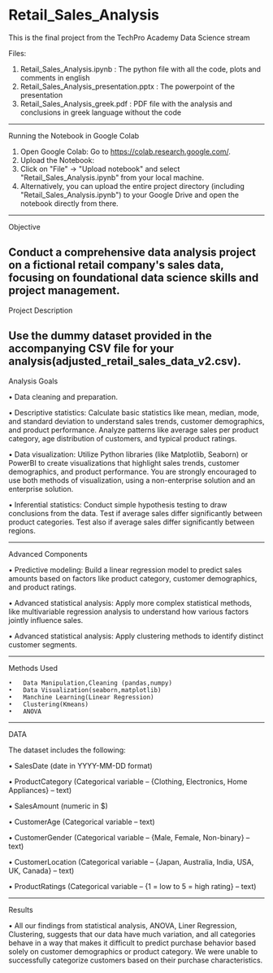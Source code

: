 # Retail_Sales_Analysis
This is the final project from the TechPro Academy Data Science stream

Files:
  1. Retail_Sales_Analysis.ipynb : The python file with all the code, plots and comments in english
  2. Retail_Sales_Analysis_presentation.pptx : The powerpoint of the presentation
  3. Retail_Sales_Analysis_greek.pdf  : PDF file with the analysis and conclusions in greek language without the code

--------------

Running the Notebook in Google Colab
  1.	Open Google Colab: Go to https://colab.research.google.com/.
  2.	Upload the Notebook:
  3.	Click on "File" -> "Upload notebook" and select "Retail_Sales_Analysis.ipynb" from your local machine.
  4.	Alternatively, you can upload the entire project directory (including "Retail_Sales_Analysis.ipynb") to your Google Drive and open the notebook directly from there.
--------------

Objective

Conduct a comprehensive data analysis project on a fictional retail company's sales data,
focusing on foundational data science skills and project management.
--------------

Project Description

Use the dummy dataset provided in the accompanying CSV file for your analysis(adjusted_retail_sales_data_v2.csv).
--------------

Analysis Goals

  • Data cleaning and preparation.
  
  • Descriptive statistics: Calculate basic statistics like mean, median, mode, and
    standard deviation to understand sales trends, customer demographics, and product
    performance. Analyze patterns like average sales per product category, age
    distribution of customers, and typical product ratings.
    
  • Data visualization: Utilize Python libraries (like Matplotlib, Seaborn) or PowerBI to
    create visualizations that highlight sales trends, customer demographics, and product
    performance. You are strongly encouraged to use both methods of visualization,
    using a non-enterprise solution and an enterprise solution.
    
  • Inferential statistics: Conduct simple hypothesis testing to draw conclusions from the
    data. Test if average sales differ significantly between product categories. Test also if
    average sales differ significantly between regions.
    
--------------

Advanced Components

  • Predictive modeling: Build a linear regression model to predict sales amounts based
    on factors like product category, customer demographics, and product ratings.
    
  • Advanced statistical analysis: Apply more complex statistical methods, like multivariable regression analysis to understand how various factors jointly influence sales.
  
  • Advanced statistical analysis: Apply clustering methods to identify distinct customer
    segments.
    
--------------

Methods Used

    •	Data Manipulation,Cleaning (pandas,numpy)
    •	Data Visualization(seaborn,matplotlib)
    •	Manchine Learning(Linear Regression)
    •	Clustering(Kmeans)
    •	ANOVA
    
--------------

DATA

  The dataset includes the following:

  • SalesDate (date in YYYY-MM-DD format)
  
  • ProductCategory (Categorical variable – {Clothing, Electronics, Home Appliances} –
    text)
    
  • SalesAmount (numeric in $)
  
  • CustomerAge (Categorical variable – text)
  
  • CustomerGender (Categorical variable – {Male, Female, Non-binary} – text)
  
  • CustomerLocation (Categorical variable – {Japan, Australia, India, USA, UK, Canada}
    – text)
    
  • ProductRatings (Categorical variable – {1 = low to 5 = high rating} – text)
  
--------------
Results

  • All our findings  from statistical analysis, ANOVA, Liner Regression, Clustering, suggests that our data have much variation, and all categories behave in a way that makes it difficult to predict purchase behavior based solely on customer demographics or product category. We were unable to successfully categorize customers based on their purchase characteristics.


